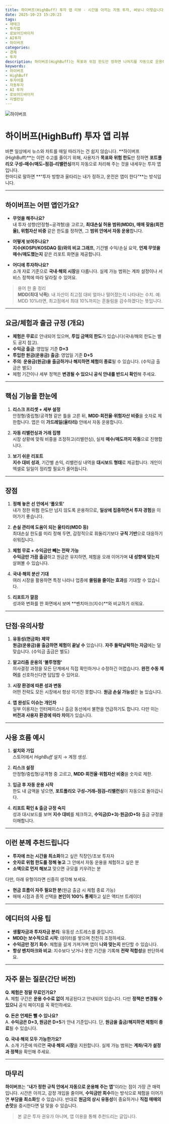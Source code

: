 ```yaml
---
title: 하이버프(HighBuff) 투자 앱 리뷰 - 시간을 아끼는 자동 투자, 써보니 이렇습니다.
date: 2025-10-23 15:20:23
tags: 
- 재테크
- 투자앱
- 로보어드바이저
- AI투자
- 하이버프
categories:   
- 경제
- 투자
description: 하이버프(HighBuff)는 목표와 위험 한도만 정하면 나머지를 자동으로 운용해 주는 투자 앱입니다. 핵심 기능, 장단점, 출금/체험 정책을 쉬운 언어로 정리했습니다.
keywords: 
- 하이버프
- HighBuff
- 투자어플
- 자동투자
- AI 투자
- 로보어드바이저
- 리밸런싱
---
```


![하이버프](https://tuhbm.github.io/images/normal/img_highbuff.png)

# 하이버프(HighBuff) 투자 앱 리뷰

바쁜 일상에서 뉴스와 차트를 매일 따라가는 건 쉽지 않습니다. **하이버프(HighBuff)**는 이런 수고를 줄이기 위해, 사용자가 **목표와 위험 한도**만 정하면 **포트폴리오 구성–매수/매도–점검–리밸런싱**까지 자동으로 처리해 주는 것을 내세우는 투자 앱입니다.  
한마디로 말하면 **“투자 방향과 울타리는 내가 정하고, 운전은 앱이 한다”**는 방식입니다.

---

## 하이버프는 어떤 앱인가요?

- **무엇을 해주나요?**  
  내 투자 성향(안정형~공격형)을 고르고, **최대손실 허용 범위(MDD), 매매 잦음(회전율), 위험자산 비중** 같은 한도를 정하면, 그 **범위 안에서 자동 운용**합니다.

- **어떻게 보여주나요?**  
  **지수(KOSPI/KOSDAQ 등)와의 비교 그래프**, 기간별 수익/손실 요약, **언제 무엇을 매수/매도했는지** 같은 리포트 화면을 제공합니다.

- **어디에 투자하나요?**  
  소개 자료 기준으로 **국내·해외 시장**을 다룹니다. 실제 가능 범위는 계좌 설정이나 서비스 정책에 따라 달라질 수 있어요.
<!-- more -->
> 용어 한 줄 정리  
> **MDD(최대 낙폭)**: 내 자산이 최고점 대비 얼마나 떨어졌는지 나타내는 수치. 예: MDD 10%라면, 최고점에서 최대 10%까지는 흔들림을 감수하겠다는 뜻입니다.

---

## 요금/체험과 출금 규정 (개요)

- **체험은 무료**로 안내되어 있으며, **투입 금액의 한도**가 있습니다(국내/해외 한도는 별도 공지 참고).  
- **수익금 출금**: 영업일 기준 **D+3**  
- **투입한 원금(운용금) 출금**: 영업일 기준 **D+5**  
- **주의**: **운용금(원금)을 출금하거나 해지하면 체험이 종료**될 수 있습니다. (수익금 출금은 별도)  
- 체험 기간이나 세부 정책은 **변경될 수 있으니 공식 안내를 반드시 확인**해 주세요.

---

## 핵심 기능을 한눈에

1. **리스크 프리셋 + 세부 설정**  
   안정형/중립형/공격형 같은 틀을 고른 뒤, **MDD·회전율·위험자산 비중**을 숫자로 제한합니다. 앱은 이 **가드레일(울타리)** 안에서 자동 운용합니다.

2. **자동 리밸런싱과 거래 집행**  
   시장 상황에 맞춰 비중을 조정하고(리밸런싱), 실제 **매수/매도까지 자동**으로 진행합니다.

3. **보기 쉬운 리포트**  
   **지수 대비 성과**, 기간별 손익, 리밸런싱 내역을 **대시보드 형태**로 제공합니다. 개인이 엑셀로 일일이 정리할 필요가 줄어듭니다.

---

## 장점

1. **정해 놓은 선 안에서 ‘풀오토’**  
   내가 정한 위험 한도만 넘지 않도록 운용하므로, **일상에 집중하면서 투자 경험**을 이어가기 좋습니다.

2. **손실 관리에 도움이 되는 울타리(MDD 등)**  
   최대손실 한도를 미리 정해 두면, 감정적으로 휘둘리기보다 **규칙 기반**으로 대응하기 쉬워집니다.

3. **체험 무료 + 수익금만 빼는 전략 가능**  
   **수익금만 가끔 출금**하고 원금은 유지하면, 체험을 오래 이어가며 **내 성향에 맞는지** 살펴볼 수 있습니다.

4. **국내·해외 분산 기대**  
   여러 시장을 활용하면 특정 나라나 업종에 **쏠림을 줄이는 효과**를 기대할 수 있습니다.

5. **리포트가 깔끔**  
   성과와 변화를 한 화면에서 보며 **벤치마크(지수)**와 비교하기 쉬워요.

---

## 단점·유의사항

1. **유동성(현금화) 제약**  
   **원금(운용금)을 출금하면 체험이 끝날 수** 있습니다. **자주 들락날락하는 자금**에는 덜 맞습니다. (수익금 출금은 별도)

2. **알고리즘 운용의 ‘불투명함’**  
   의사결정 과정을 모든 단계에서 직접 확인하거나 수정하긴 어렵습니다. **완전 수동 제어**를 선호하신다면 답답할 수 있어요.

3. **시장 환경에 따른 성과 변동**  
   어떤 전략도 모든 시장에서 항상 이기진 못합니다. **원금 손실 가능성**은 늘 있습니다.

4. **앱 완성도 이슈는 개인차**  
   일부 이용자는 인터페이스나 출금 동선에서 불편을 언급하기도 합니다. 다만 이는 **버전과 사용자 환경에 따라 차이**가 있습니다.

---

## 사용 흐름 예시

1. **설치와 가입**  
   스토어에서 *HighBuff* 설치 → 계정 생성.

2. **리스크 설정**  
   안정형/중립형/공격형 중 고르고, **MDD·회전율·위험자산 비중**을 숫자로 제한.

3. **입금 후 자동 운용 시작**  
   한도 내 금액을 넣으면, **포트폴리오 구성–거래–점검–리밸런싱**이 자동으로 돌아갑니다.

4. **리포트 확인 & 출금 규정 숙지**  
   성과 대시보드를 보며 **지수 대비**를 체크하고, **수익금(D+3)·원금(D+5)** 출금 규정을 이해합니다.

---

## 이런 분께 추천드립니다

- **투자에 쓰는 시간을 최소화**하고 싶은 직장인/초보 투자자  
- **숫자로 위험 한도를 정해 놓고** 그 안에서 자동 운용을 체험하고 싶은 분  
- **소액으로 먼저 해보고** 맞으면 규모를 키우려는 분

다만, 아래 유형이라면 신중히 생각해 보세요.

- **현금 흐름이 자주 필요한 분**(원금 출금 시 체험 종료 가능)  
- 매매 시점과 종목 선택을 **본인이 100% 통제**하고 싶은 액티브 트레이더

---

## 에디터의 사용 팁

- **생활자금과 투자자금 분리**: 유동성 스트레스를 줄입니다.  
- **MDD는 보수적으로 시작**: 데이터를 쌓으며 천천히 조정하세요.  
- **수익금만 정기 회수**: 체험을 길게 가져가며 앱이 **나와 맞는지** 판단할 수 있습니다.  
- **항상 벤치마크와 비교**: 지수보다 낫거나 못한 기간을 기록해 **전략 적합성**을 판단하세요.

---

## 자주 묻는 질문(간단 버전)

**Q. 체험은 정말 무료인가요?**  
A. 체험 구간은 **운용 수수료 없이** 제공된다고 안내되어 있습니다. 다만 **정책은 변경될 수 있으니** 공식 페이지를 꼭 확인하세요.

**Q. 돈은 언제든 뺄 수 있나요?**  
A. **수익금은 D+3, 원금은 D+5**가 안내 기준입니다. 단, **원금을 출금/해지하면 체험이 종료**될 수 있습니다.

**Q. 국내·해외 모두 가능한가요?**  
A. 소개 기준에 따르면 **국내·해외 시장**을 지원합니다. 실제 가능 범위는 **계좌/국가 설정과 정책**을 확인해 주세요.

---

## 마무리

**하이버프**는 “**내가 정한 규칙 안에서 자동으로 운용해 주는 앱**”이라는 점이 가장 큰 매력입니다. 시간은 아끼고, 감정 개입을 줄이며, **수익금만 회수**하는 방식으로 체험을 이어가면 **부담을 최소화**할 수 있습니다. 반대로 **원금의 상시 유동성**이 중요하거나 **직접 매매의 손맛**을 중시한다면 덜 맞을 수 있습니다.

> 본 글은 투자 권유가 아니며, 앱 이용을 통해 추천드리는 글입니다.
